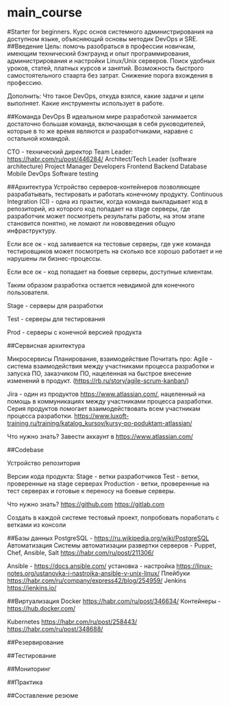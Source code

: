 # main_course
#Starter for beginners.
Курс основ системного администрирования на доступном языке, объясняющий основы методик DevOps и SRE.
##Введение
Цель: помочь разобраться в профессии новичкам, имеющим технический бэкграунд и опыт программирования, администрирования и настройки Linux/Unix серверов. Поиск удобных уроков, статей, платных курсов и занятий. Возможность быстрого самостоятельного стаарта без затрат. Снижение порога вхождения в профессию.


Дополнить: Что такое DevOps, откуда взялся, какие задачи и цели выполняет.
Какие инструменты использует в работе.

##Команда DevOps
В идеальном мире разработкой занимается достаточно большая команда, включающая в себя руководителей, которые в то же время являются и разработчиками, наравне с остальной командой. 

CTO - технический директор
Team Leader:  https://habr.com/ru/post/446284/
Architect/Tech Leader (software architecture)
Project Manager
	Developers
	Frontend
	Backend
	Database
	Mobile
	DevOps
	Software testing


##Архитектура
Устройство серверов-контейнеров позволяющее разрабатывать, тестировать и работать конечному продукту. Continuous Integration (CI) - одна из практик, когда команда выкладывает код в репозиторий, из которого код попадает на stage серверы, где разработчик может посмотреть результаты работы, на этом этапе становится понятно, не ломают ли нововведения общую инфраструктуру. 

Если все ок - код заливается на тестовые серверы, где уже команда тестировщиков может посмотреть на сколько все хорошо работает и не нарушены ли бизнес-процессы. 

Если все ок - код попадает на боевые серверы, доступные клиентам. 

Таким образом разработка остается невидимой для конечного пользователя. 


Stage - серверы для разработки
	
Test - серверы для тестирования
	
Prod - серверы с конечной версией продукта
	

##Сервисная архитектура 

Микросервисы
Планирование, взаимодействие
Почитать про:
Agile - система взаимодействия между участниками процесса разработки и запуска ПО, заказчиком ПО, нацеленная на быстрое внесение изменений в продукт. (https://rb.ru/story/agile-scrum-kanban/)

Jira - один из продуктов  https://www.atlassian.com/, нацеленный на помощь в коммуникациях между участниками процесса разработки. Серия продуктов помогает взаимодействовать всем участникам процесса разработки. 
https://www.luxoft-training.ru/training/katalog_kursov/kursy-po-poduktam-atlassian/


Что нужно знать?
Завести аккаунт в https://www.atlassian.com/

##Codebase

Устройство репозитория

Версии кода продукта:
Stage -  ветки разработчиков
Test - ветки, проверенные на stage серверах
Production - ветки, проверенные на тест серверах и готовые к переносу на боевые серверы.

Что нужно знать? 
 https://github.com  https://gitlab.com 

Создать в каждой системе тестовый проект, попробовать поработать с ветками из консоли


##Базы данных
PostgreSQL - https://ru.wikipedia.org/wiki/PostgreSQL
Автоматизация
Системы автоматизации развертки серверов - Puppet, Chef, Ansible, Salt
https://habr.com/ru/post/211306/


Ansible - https://docs.ansible.com/
установка - настройка https://linux-notes.org/ustanovka-i-nastrojka-ansible-v-unix-linux/
Плейбуки https://habr.com/ru/company/express42/blog/254959/
Jenkins https://jenkins.io/

##Виртуализация
Docker https://habr.com/ru/post/346634/
Контейнеры - https://hub.docker.com/

Kubernetes https://habr.com/ru/post/258443/
	https://habr.com/ru/post/348688/

##Резервирование

##Тестирование

##Мониторинг

##Практика

##Составление резюме








